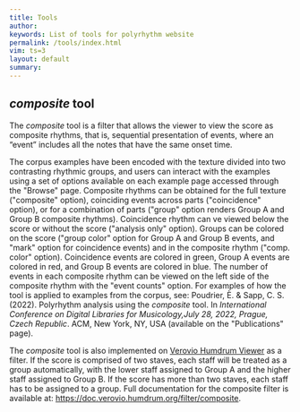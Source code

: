 ```yaml
---
title: Tools
author: 
keywords: List of tools for polyrhythm website
permalink: /tools/index.html
vim: ts=3
layout: default
summary: 
---
```


## <i>composite</i> tool

The <i>composite</i> tool is a filter that allows the viewer to view the score as composite rhythms, that is, sequential presentation of events, where an “event” includes all the notes that have the same onset time. 

The corpus examples have been encoded with the texture divided into two contrasting rhythmic groups, and users can interact with the examples using a set of options available on each example page accessed through the "Browse" page. Composite rhythms can be obtained for the full texture ("composite" option), coinciding events across parts ("coincidence" option), or for a combination of parts ("group" option renders Group A and Group B composite rhythms). Coincidence rhythm can ve viewed below the score or without the score ("analysis only" option). Groups can be colored on the score ("group color" option for Group A and Group B events, and "mark" option for coincidence events) and in the composite rhythm ("comp. color" option). Coincidence events are colored in green, Group A events are colored in red, and Group B events are colored in blue. The number of events in each composite rhythm can be viewed on the left side of the composite rhythm with the "event counts" option. For examples of how the tool is applied to examples from the corpus, see: Poudrier, È. & Sapp, C. S. (2022). Polyrhythm analysis using the <i>composite</i> tool. In <i>International Conference on Digital Libraries for Musicology,July 28, 2022, Prague, Czech Republic</i>. ACM, New York, NY, USA (available on the "Publications" page).

The <i>composite</i> tool is also implemented on <a href="https://verovio.humdrum.org">Verovio Humdrum Viewer</a> as a filter. If the score is comprised of two staves, each staff will be treated as a group automatically, with the lower staff assigned to Group A and the higher staff assigned to Group B. If the score has more than two staves, each staff has to be assigned to a group.  Full documentation for the composite filter is available at: https://doc.verovio.humdrum.org/filter/composite.


